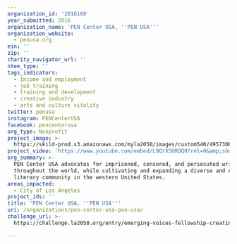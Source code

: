 ```yaml
---
organization_id: '2016168'
year_submitted: 2016
organization_name: 'PEN Center USA, ''PEN USA'''
organization_website:
  - penusa.org
ein: ''
zip: ''
charity_navigator_url: ''
ntee_type: ''
tags_indicators:
  - Income and employment
  - job training
  - training and development
  - creative industry
  - arts and culture vitality
twitter: penusa
instagram: PENCenterUSA
facebook: pencenterusa
org_type: Nonprofit
project_image: >-
  https://skild-prod.s3.amazonaws.com/myla2050/images/custom540/4957308744741-team88.jpg
project_video: 'https://www.youtube.com/embed/L9QrXSUROQ0?rel=0&amp;showinfo=0'
org_summary: >-
  PEN Center USA advocates for imprisoned, censored, and persecuted writers
  throughout the world, while cultivating and expanding a diverse and engaged
  literary community in the western United States.
areas_impacted:
  - City of Los Angeles
project_ids: ''
title: 'PEN Center USA, ''PEN USA'''
uri: /organizations/pen-center-usa-pen-usa/
challenge_url: >-
  https://challenge.la2050.org/entry/emerging-voices-fellowship-creating-diverse-literary-artists-through-mentorship

---
```

